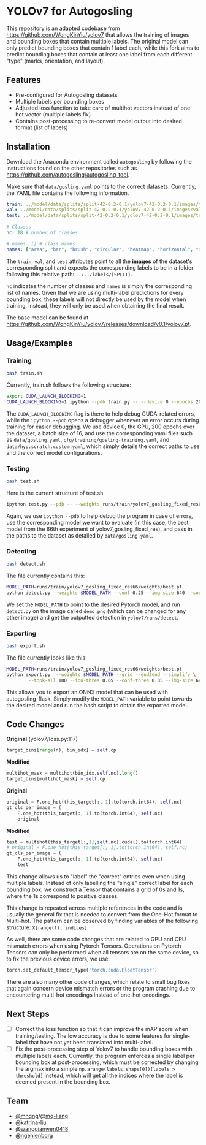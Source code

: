 
# YOLOv7 for Autogosling

This repository is an adapted codebase from https://github.com/WongKinYiu/yolov7 that allows the training of images and bounding boxes that contain multiple labels. The original model can only predict bounding boxes that contain  1 label each, while this fork aims to predict bounding boxes that contain at least one label from each different "type" (marks, orientation, and layout).

## Features

- Pre-configured for Autogosling datasets
- Multiple labels per bounding boxes
- Adjusted loss function to take care of multihot vectors instead of one hot vector (multiple labels fix)
- Contains post-processing to re-convert model output into desired format (list of labels)


## Installation

Download the Anaconda environment called `autogosling` by following the instructions found on the other repositories such as https://github.com/autogosling/autogosling-tool.

Make sure that `data/gosling.yaml` points to the correct datasets. Currently, the YAML file contains the following information.

```yaml
train: ../model/data/splits/split-42-0.2-0.1/yolov7-42-0.2-0.1/images/train
val: ../model/data/splits/split-42-0.2-0.1/yolov7-42-0.2-0.1/images/valid
test: ../model/data/splits/split-42-0.2-0.1/yolov7-42-0.2-0.1/images/test
 
# Classes
nc: 18 # number of classes

# names: [] # class names
names: ["area", "bar", "brush", "circular", "heatmap", "horizontal", "ideogram", "line", "linear", "point", "rect", "rule",  "text", "triangleBottom", "triangleLeft", "triangleRight", "vertical", "withinLink"] # class names
```

The `train`, `val`, and `test` attributes point to all the **images** of the dataset's corresponding split and expects the corresponding labels to be in a folder following this relative path: `../../labels/[SPLIT]`.

`nc` indicates the number of classes and `names` is simply the corresponding list of names. Given that we are using multi-label predictions for every bounding box, these labels will not directly be used by the model when training, instead, they will only be used when obtaining the final result.

The base model can be found at https://github.com/WongKinYiu/yolov7/releases/download/v0.1/yolov7.pt.


## Usage/Examples

### Training
```sh
bash train.sh
```

Currently, train.sh follows the following structure:
```sh
export CUDA_LAUNCH_BLOCKING=1
CUDA_LAUNCH_BLOCKING=1 ipython --pdb train.py -- --device 0 --epochs 200 --workers 0 --batch 16 --data data/gosling.yaml --cfg cfg/training/gosling-training.yaml --weights 'yolov7_training.pt' --name yolov7_gosling_fixed_res --hyp data/hyp.scratch.custom.yaml
```

The `CUDA_LAUNCH_BLOCKING` flag is there to help debug CUDA-related errors, while the `ipython --pdb` opens a debugger whenever an error occurs during training for easier debugging. We use device 0, the GPU, 200 epochs over the dataset, a batch size of 16, and use the corresponding yaml files such as `data/gosling.yaml`, `cfg/training/gosling-training.yaml`, and `data/hyp.scratch.custom.yaml`, which simply details the correct paths to use and the correct model configurations.

### Testing
```sh
bash test.sh
```

Here is the current structure of test.sh
```sh
ipython test.py --pdb -- --weights runs/train/yolov7_gosling_fixed_res66/weights/best.pt --task test --data data/gosling.yaml 
```

Again, we use `ipython --pdb` to help debug the program in case of errors, use the corresponding model we want to evaluate (in this case, the best model from the 66th experiment of yolov7_gosling_fixed_res), and pass in the paths to the dataset as detailed by `data/gosling.yaml`.


### Detecting
```sh
bash detect.sh
```

The file currently contains this:
```sh
MODEL_PATH=runs/train/yolov7_gosling_fixed_res66/weights/best.pt
python detect.py --weights $MODEL_PATH --conf 0.25 --img-size 640 --source demo.png
```

We set the `MODEL_PATH` to point to the desired Pytorch model, and run `detect.py` on the image called `demo.png` (which can be changed for any other image) and get the outputted detection in `yolov7/runs/detect`.

### Exporting
```sh
bash export.sh
```

The file currently looks like this:
```sh
MODEL_PATH=runs/train/yolov7_gosling_fixed_res66/weights/best.pt
python export.py  --weights $MODEL_PATH --grid --end2end --simplify \
        --topk-all 100 --iou-thres 0.65 --conf-thres 0.35 --img-size 640 640 --max-wh 640
```
This allows you to export an ONNX model that can be used with autogosling-flask. Simply modify the `MODEL_PATH` variable to point towards the desired model and run the bash script to obtain the exported model.


## Code Changes

**Original** (yolov7/loss.py:117)

```py
target_bins[range(n), bin_idx] = self.cp
```

**Modified**
```py
multihot_mask = multihot(bin_idx,self.nc).long()
target_bins[multihot_mask] = self.cp
```

**Original**
```py
original = F.one_hot(this_target[:, 1].to(torch.int64), self.nc)
gt_cls_per_image = (
    F.one_hot(this_target[:, 1].to(torch.int64), self.nc)
    original
```

**Modified**
```py
test = multihot(this_target[:,1],self.nc).cuda().to(torch.int64)
# original = F.one_hot(this_target[:, 1].to(torch.int64), self.nc)
gt_cls_per_image = (
    F.one_hot(this_target[:, 1].to(torch.int64), self.nc)
    test
```
This change allows us to "label" the "correct" entries even when using multiple labels. Instead of only labelling the "single" correct label for each bounding box, we construct a Tensor that contains a grid of 0s and 1s, where the 1s correspond to positive classes.

This change is repeated across multiple references in the code and is usually the general fix that is needed to convert from the One-Hot format to Multi-hot. The pattern can be observed by finding variables of the following structure: `X[range(l), indices]`.

As well, there are some code changes that are related to GPU and CPU mismatch errors when using Pytorch Tensors. Operations on Pytorch Tensors can only be performed when all tensors are on the same device, so to fix the previous device errors, we use:
```py
torch.set_default_tensor_type('torch.cuda.FloatTensor')
```

There are also many other code changes, which relate to small bug fixes that again concern device mismatch errors or the program crashing due to encountering multi-hot encodings instead of one-hot encodings.


## Next Steps

- [ ]   Correct the loss function so that it can improve the mAP score when training/testing. The low accuracy is due to some features for single-label that have not yet been translated into multi-label.
- [ ]   Fix the post-processing step of Yolov7 to handle bounding boxes with multiple labels each. Currently, the program enforces a single label per bounding box at post-processing, which must be corrected by changing the argmax into a simple `np.arange(labels.shape[0])[labels > threshold]` instead, which will get all the indices where the label is deemed present in the bounding box.
## Team

- [@mnqng](https://www.github.com/mnqng)/[@mq-liang](https://github.com/mq-liang)
- [@katrina-liu](https://github.com/katrina-liu)
- [@wangqianwen0418](https://github.com/wangqianwen0418)
- [@ngehlenborg](https://github.com/ngehlenborg)
